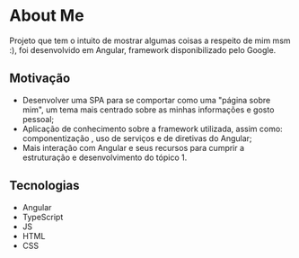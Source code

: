 # About Me

Projeto que tem o intuito de mostrar algumas coisas a respeito de mim msm :), foi  desenvolvido em Angular, framework disponibilizado pelo Google.


## Motivação

* Desenvolver uma SPA para se comportar como  uma "página sobre mim", um tema mais centrado sobre as minhas informações e gosto pessoal; 
* Aplicação de conhecimento sobre a framework utilizada, assim como: componentização , uso de serviços e de diretivas do Angular;
* Mais interação com Angular e seus recursos para cumprir a estruturação e desenvolvimento do tópico 1.
 
## Tecnologias

* Angular
* TypeScript
* JS
* HTML
* CSS
